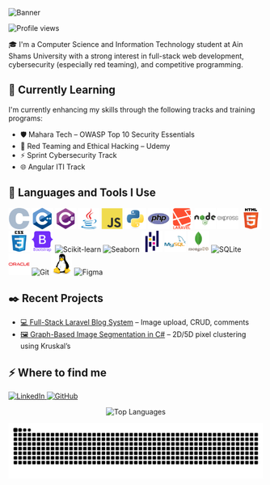 <!-- Banner -->
<img src="https://i.pinimg.com/1200x/55/86/60/558660302daae81b862b49bbaa890630.jpg" 
     alt="Banner" 
     width="100%" 
     style="max-height: 100px; object-fit: cover;" />
     
<!-- Profile Views -->
![Profile views](https://komarev.com/ghpvc/?username=SWESiham&color=blue)

<!-- Introduction -->
<p>
  🎓 I'm a Computer Science and Information Technology student at Ain Shams University with a strong interest in full-stack web development, cybersecurity (especially red teaming), and competitive programming.
</p>

<!-- Currently Learning -->
<h2>📘 Currently Learning</h2>
<p>
  I'm currently enhancing my skills through the following tracks and training programs:
  <ul>
    <li>🛡 Mahara Tech – OWASP Top 10 Security Essentials</li>
    <li>🎯 Red Teaming and Ethical Hacking – Udemy</li>
    <li>⚡ Sprint Cybersecurity Track</li>
    <li>🌐 Angular ITI Track</li>
  </ul>
</p>

<!-- Tools and Languages -->
<h2>🚀 Languages and Tools I Use</h2>
<p align="left">
  <!-- Languages -->
  <img src="https://raw.githubusercontent.com/devicons/devicon/master/icons/c/c-original.svg" alt="C" width="42" />
  <img src="https://raw.githubusercontent.com/devicons/devicon/master/icons/cplusplus/cplusplus-original.svg" alt="C++" width="42" />
  <img src="https://raw.githubusercontent.com/devicons/devicon/master/icons/csharp/csharp-original.svg" alt="C#" width="42" />
  <img src="https://raw.githubusercontent.com/devicons/devicon/master/icons/java/java-original.svg" alt="Java" width="42" />
  <img src="https://raw.githubusercontent.com/devicons/devicon/master/icons/javascript/javascript-original.svg" alt="JS" width="42" />
  <img src="https://raw.githubusercontent.com/devicons/devicon/master/icons/python/python-original.svg" alt="Python" width="42" />

  <!-- Web Dev -->
  <img src="https://raw.githubusercontent.com/devicons/devicon/master/icons/php/php-original.svg" alt="PHP" width="42" />
  <img src="https://raw.githubusercontent.com/devicons/devicon/master/icons/laravel/laravel-plain-wordmark.svg" alt="Laravel" width="42" />
  <img src="https://raw.githubusercontent.com/devicons/devicon/master/icons/nodejs/nodejs-original-wordmark.svg" alt="Node.js" width="42" />
  <img src="https://raw.githubusercontent.com/devicons/devicon/master/icons/express/express-original-wordmark.svg" alt="Express.js" width="42" />
  <img src="https://raw.githubusercontent.com/devicons/devicon/master/icons/html5/html5-original-wordmark.svg" alt="HTML5" width="42" />
  <img src="https://raw.githubusercontent.com/devicons/devicon/master/icons/css3/css3-original-wordmark.svg" alt="CSS3" width="42" />
  <img src="https://raw.githubusercontent.com/devicons/devicon/master/icons/bootstrap/bootstrap-plain-wordmark.svg" alt="Bootstrap" width="42" />

  <!-- Data / ML -->
  <img src="https://upload.wikimedia.org/wikipedia/commons/0/05/Scikit_learn_logo_small.svg" alt="Scikit-learn" width="42" />
  <img src="https://seaborn.pydata.org/_images/logo-mark-lightbg.svg" alt="Seaborn" width="42" />
  <img src="https://raw.githubusercontent.com/devicons/devicon/master/icons/pandas/pandas-original.svg" alt="Pandas" width="42" />

  <!-- Databases -->
  <img src="https://raw.githubusercontent.com/devicons/devicon/master/icons/mysql/mysql-original-wordmark.svg" alt="MySQL" width="42" />
  <img src="https://raw.githubusercontent.com/devicons/devicon/master/icons/mongodb/mongodb-original-wordmark.svg" alt="MongoDB" width="42" />
  <img src="https://www.vectorlogo.zone/logos/sqlite/sqlite-icon.svg" alt="SQLite" width="42" />
  <img src="https://raw.githubusercontent.com/devicons/devicon/master/icons/oracle/oracle-original.svg" alt="Oracle" width="42" />

  <!-- Tools -->
  <img src="https://www.vectorlogo.zone/logos/git-scm/git-scm-icon.svg" alt="Git" width="42" />
  <img src="https://raw.githubusercontent.com/devicons/devicon/master/icons/linux/linux-original.svg" alt="Linux" width="42" />
  <img src="https://www.vectorlogo.zone/logos/figma/figma-icon.svg" alt="Figma" width="42" />
</p>

<!-- Recent Posts -->
<h2>✒️ Recent Projects</h2>
<ul>
  <li><a href="https://github.com/SWESiham/Blog-Project">💻 Full-Stack Laravel Blog System</a> – Image upload, CRUD, comments</li>
  <li><a href="https://github.com/SWESiham/Image_Segmentation_AlgorithmProject">🖼️ Graph-Based Image Segmentation in C#</a> – 2D/5D pixel clustering using Kruskal’s</li>
</ul>

<!-- Social -->
<h2>⚡️ Where to find me</h2>
<p>
  <a href="https://www.linkedin.com/in/sihamsaid" target="_blank">
    <img src="https://img.shields.io/badge/LinkedIn-blue?style=for-the-badge&logo=linkedin&logoColor=white" alt="LinkedIn"/>
  </a>
  <a href="https://github.com/SWESiham" target="_blank">
    <img src="https://img.shields.io/badge/GitHub-black?style=for-the-badge&logo=github&logoColor=white" alt="GitHub"/>
  </a>
</p>

<!-- GitHub Stats -->
<p align="center">
  <img src="https://github-readme-stats.vercel.app/api/top-langs?username=SWESiham&show_icons=true&locale=en&layout=compact" alt="Top Languages" />
</p>

![Snake animation](https://github.com/SWESiham/SWESiham/blob/output/snake.svg)
